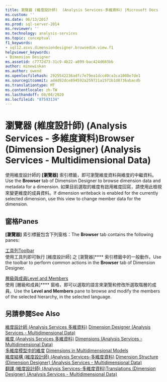 ```yaml
---
title: 瀏覽器 (維度設計師)  (Analysis Services-多維資料) |Microsoft Docs
ms.custom: ''
ms.date: 06/13/2017
ms.prod: sql-server-2014
ms.reviewer: ''
ms.technology: analysis-services
ms.topic: conceptual
f1_keywords:
- sql12.asvs.dimensiondesigner.browsedim.view.f1
helpviewer_keywords:
- Dimension Designer
ms.assetid: c7772d73-31c9-4b22-a899-bac424d603bb
author: minewiskan
ms.author: owend
ms.openlocfilehash: 2925542236adfc7e79ea1dccd0ca3ca1008e7de1
ms.sourcegitcommit: ad4d92dce894592a259721a1571b1d8736abacdb
ms.translationtype: MT
ms.contentlocale: zh-TW
ms.lasthandoff: 08/04/2020
ms.locfileid: "87593134"
---
```

# <a name="browser-dimension-designer-analysis-services---multidimensional-data"></a><span data-ttu-id="1bc0e-102">瀏覽器 (維度設計師) (Analysis Services - 多維度資料)</span><span class="sxs-lookup"><span data-stu-id="1bc0e-102">Browser (Dimension Designer) (Analysis Services - Multidimensional Data)</span></span>
  <span data-ttu-id="1bc0e-103">使用維度設計師的 **[瀏覽器]** 索引標籤，即可瀏覽維度資料與維度的中繼資料。</span><span class="sxs-lookup"><span data-stu-id="1bc0e-103">Use the **Browser** tab of Dimension Designer to browse dimension data and metadata for a dimension.</span></span> <span data-ttu-id="1bc0e-104">如果目前選取的維度有啟用維度回寫，請使用此檢視來變更維度的成員資料。</span><span class="sxs-lookup"><span data-stu-id="1bc0e-104">If dimension writeback is enabled for the currently selected dimension, use this view to change member data for the dimension.</span></span>  
  
## <a name="panes"></a><span data-ttu-id="1bc0e-105">窗格</span><span class="sxs-lookup"><span data-stu-id="1bc0e-105">Panes</span></span>  
 <span data-ttu-id="1bc0e-106">**[瀏覽器]** 索引標籤包含下列窗格：</span><span class="sxs-lookup"><span data-stu-id="1bc0e-106">The **Browser** tab contains the following panes:</span></span>  
  
 [<span data-ttu-id="1bc0e-107">工具列</span><span class="sxs-lookup"><span data-stu-id="1bc0e-107">Toolbar</span></span>](toolbar-browser-tab-dimension-designer-analysis-services-multidimensional-data.md)  
 <span data-ttu-id="1bc0e-108">使用工具列即可執行 [維度設計師] 之 [瀏覽器]\*\*\*\* 索引標籤中的一般動作。</span><span class="sxs-lookup"><span data-stu-id="1bc0e-108">Use the toolbar to perform common actions in the **Browser** tab of Dimension Designer.</span></span>  
  
 [<span data-ttu-id="1bc0e-109">層級與成員</span><span class="sxs-lookup"><span data-stu-id="1bc0e-109">Level and Members</span></span>](level-members-dimension-designer-analysis-services-multidimensional-data.md)  
 <span data-ttu-id="1bc0e-110">使用 [層級和成員]\*\*\*\* 窗格，即可以選取的語言來瀏覽和修改所選取階層的成員。</span><span class="sxs-lookup"><span data-stu-id="1bc0e-110">Use the **Level and Members** pane to browse and modify the members of the selected hierarchy, in the selected language.</span></span>  
  
## <a name="see-also"></a><span data-ttu-id="1bc0e-111">另請參閱</span><span class="sxs-lookup"><span data-stu-id="1bc0e-111">See Also</span></span>  
 <span data-ttu-id="1bc0e-112">[維度設計師 &#40;Analysis Services 多維資料&#41;](dimension-designer-analysis-services-multidimensional-data.md) </span><span class="sxs-lookup"><span data-stu-id="1bc0e-112">[Dimension Designer &#40;Analysis Services - Multidimensional Data&#41;](dimension-designer-analysis-services-multidimensional-data.md) </span></span>  
 <span data-ttu-id="1bc0e-113">[維度 &#40;Analysis Services 多維資料&#41;](multidimensional-models-olap-logical-dimension-objects/dimensions-analysis-services-multidimensional-data.md) </span><span class="sxs-lookup"><span data-stu-id="1bc0e-113">[Dimensions &#40;Analysis Services - Multidimensional Data&#41;](multidimensional-models-olap-logical-dimension-objects/dimensions-analysis-services-multidimensional-data.md) </span></span>  
 <span data-ttu-id="1bc0e-114">[多維度模型中的維度](multidimensional-models/dimensions-in-multidimensional-models.md) </span><span class="sxs-lookup"><span data-stu-id="1bc0e-114">[Dimensions in Multidimensional Models](multidimensional-models/dimensions-in-multidimensional-models.md) </span></span>  
 <span data-ttu-id="1bc0e-115">[維度結構 &#40;維度設計師&#41; &#40;Analysis Services-多維度資料&#41;](dimension-structure-dimension-designer-analysis-services-multidimensional-data.md) </span><span class="sxs-lookup"><span data-stu-id="1bc0e-115">[Dimension Structure &#40;Dimension Designer&#41; &#40;Analysis Services - Multidimensional Data&#41;](dimension-structure-dimension-designer-analysis-services-multidimensional-data.md) </span></span>  
 [<span data-ttu-id="1bc0e-116">翻譯 &#40;維度設計師&#41; &#40;Analysis Services-多維度資料&#41;</span><span class="sxs-lookup"><span data-stu-id="1bc0e-116">Translations &#40;Dimension Designer&#41; &#40;Analysis Services - Multidimensional Data&#41;</span></span>](translations-dimension-designer-analysis-services-multidimensional-data.md)  
  
  
